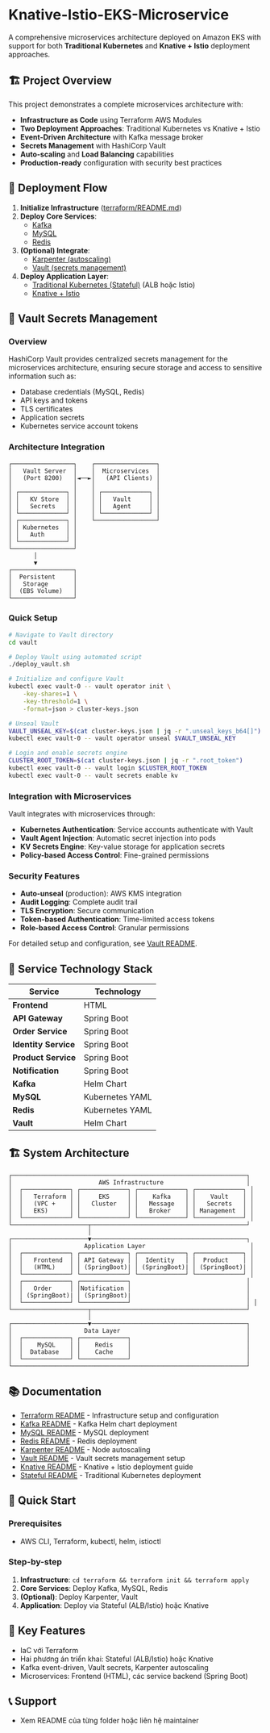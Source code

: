 # Knative-Istio-EKS-Microservice

A comprehensive microservices architecture deployed on Amazon EKS with support for both **Traditional Kubernetes** and **Knative + Istio** deployment approaches.

## 🏗️ Project Overview

This project demonstrates a complete microservices architecture with:
- **Infrastructure as Code** using Terraform AWS Modules
- **Two Deployment Approaches**: Traditional Kubernetes vs Knative + Istio
- **Event-Driven Architecture** with Kafka message broker
- **Secrets Management** with HashiCorp Vault
- **Auto-scaling** and **Load Balancing** capabilities
- **Production-ready** configuration with security best practices

## 🚦 Deployment Flow

1. **Initialize Infrastructure** ([terraform/README.md](terraform/README.md))
2. **Deploy Core Services**:
   - [Kafka](kafka/README.md)
   - [MySQL](mysql/README.md)
   - [Redis](redis/README.md)
3. **(Optional) Integrate**:
   - [Karpenter (autoscaling)](karpenter/README.md)
   - [Vault (secrets management)](vault/README.md)
4. **Deploy Application Layer**:
   - [Traditional Kubernetes (Stateful)](stateful/README.md) (ALB hoặc Istio)
   - [Knative + Istio](knative/README.md)

## 🔐 Vault Secrets Management

### Overview
HashiCorp Vault provides centralized secrets management for the microservices architecture, ensuring secure storage and access to sensitive information such as:
- Database credentials (MySQL, Redis)
- API keys and tokens
- TLS certificates
- Application secrets
- Kubernetes service account tokens

### Architecture Integration
```
┌─────────────────┐    ┌─────────────────┐
│   Vault Server  │    │  Microservices  │
│   (Port 8200)   │◄──►│   (API Clients) │
│                 │    │                 │
│ ┌─────────────┐ │    │ ┌─────────────┐ │
│ │   KV Store  │ │    │ │   Vault     │ │
│ │   Secrets   │ │    │ │   Agent     │ │
│ └─────────────┘ │    │ └─────────────┘ │
│ ┌─────────────┐ │    └─────────────────┘
│ │ Kubernetes  │ │
│ │   Auth      │ │
│ └─────────────┘ │
└─────────────────┘
       │
       ▼
┌─────────────────┐
│  Persistent     │
│   Storage       │
│  (EBS Volume)   │
└─────────────────┘
```

### Quick Setup
```bash
# Navigate to Vault directory
cd vault

# Deploy Vault using automated script
./deploy_vault.sh

# Initialize and configure Vault
kubectl exec vault-0 -- vault operator init \
    -key-shares=1 \
    -key-threshold=1 \
    -format=json > cluster-keys.json

# Unseal Vault
VAULT_UNSEAL_KEY=$(cat cluster-keys.json | jq -r ".unseal_keys_b64[]")
kubectl exec vault-0 -- vault operator unseal $VAULT_UNSEAL_KEY

# Login and enable secrets engine
CLUSTER_ROOT_TOKEN=$(cat cluster-keys.json | jq -r ".root_token")
kubectl exec vault-0 -- vault login $CLUSTER_ROOT_TOKEN
kubectl exec vault-0 -- vault secrets enable kv
```

### Integration with Microservices
Vault integrates with microservices through:
- **Kubernetes Authentication**: Service accounts authenticate with Vault
- **Vault Agent Injection**: Automatic secret injection into pods
- **KV Secrets Engine**: Key-value storage for application secrets
- **Policy-based Access Control**: Fine-grained permissions

### Security Features
- **Auto-unseal** (production): AWS KMS integration
- **Audit Logging**: Complete audit trail
- **TLS Encryption**: Secure communication
- **Token-based Authentication**: Time-limited access tokens
- **Role-based Access Control**: Granular permissions

For detailed setup and configuration, see [Vault README](vault/README.md).

## 🧩 Service Technology Stack

| Service              | Technology   |
|----------------------|-------------|
| **Frontend**         | HTML        |
| **API Gateway**      | Spring Boot |
| **Order Service**    | Spring Boot |
| **Identity Service** | Spring Boot |
| **Product Service**  | Spring Boot |
| **Notification**     | Spring Boot |
| **Kafka**            | Helm Chart  |
| **MySQL**            | Kubernetes YAML |
| **Redis**            | Kubernetes YAML |
| **Vault**            | Helm Chart  |

## 🏗️ System Architecture

```
┌─────────────────────────────────────────────────────────────────┐
│                        AWS Infrastructure                       │
│  ┌─────────────┐ ┌─────────────┐ ┌─────────────┐ ┌─────────────┐ │
│  │   Terraform │ │     EKS     │ │    Kafka    │ │    Vault    │ │
│  │   (VPC +    │ │   Cluster   │ │   Message   │ │   Secrets   │ │
│  │   EKS)      │ │             │ │   Broker    │ │ Management  │ │
│  └─────────────┘ └─────────────┘ └─────────────┘ └─────────────┘ │
└─────────────────────┬───────────────────────────────────────────┘
                      │
┌─────────────────────▼───────────────────────────────────────────┐
│                    Application Layer                             │
│  ┌─────────────┐ ┌─────────────┐ ┌─────────────┐ ┌─────────────┐ │
│  │   Frontend  │ │ API Gateway │ │  Identity   │ │  Product    │ │
│  │   (HTML)    │ │ (SpringBoot)| │ (SpringBoot)| │ (SpringBoot)| │
│  └─────────────┘ └─────────────┘ └─────────────┘ └─────────────┘ │
│  ┌─────────────┐ ┌─────────────┐                                │
│  │   Order     │ │Notification │                                │
│  │ (SpringBoot)| │ (SpringBoot)|                                │
│  └─────────────┘ └─────────────┘                                │ │
└─────────────────────┬───────────────────────────────────────────┘
                      │
┌─────────────────────▼───────────────────────────────────────────┐
│                    Data Layer                                   │
│  ┌─────────────┐ ┌─────────────┐                                │
│  │    MySQL    │ │    Redis    │                                │
│  │  Database   │ │    Cache    │                                │
│  └─────────────┘ └─────────────┘                                │
└─────────────────────────────────────────────────────────────────┘
```

## 📚 Documentation
- [Terraform README](terraform/README.md) - Infrastructure setup and configuration
- [Kafka README](kafka/README.md) - Kafka Helm chart deployment
- [MySQL README](mysql/README.md) - MySQL deployment
- [Redis README](redis/README.md) - Redis deployment
- [Karpenter README](karpenter/README.md) - Node autoscaling
- [Vault README](vault/README.md) - Vault secrets management setup
- [Knative README](knative/README.md) - Knative + Istio deployment guide
- [Stateful README](stateful/README.md) - Traditional Kubernetes deployment

## 🚀 Quick Start

### Prerequisites
- AWS CLI, Terraform, kubectl, helm, istioctl

### Step-by-step
1. **Infrastructure**: `cd terraform && terraform init && terraform apply`
2. **Core Services**: Deploy Kafka, MySQL, Redis
3. **(Optional)**: Deploy Karpenter, Vault
4. **Application**: Deploy via Stateful (ALB/Istio) hoặc Knative

## 🔗 Key Features
- IaC với Terraform
- Hai phương án triển khai: Stateful (ALB/Istio) hoặc Knative
- Kafka event-driven, Vault secrets, Karpenter autoscaling
- Microservices: Frontend (HTML), các service backend (Spring Boot)

## 📞 Support
- Xem README của từng folder hoặc liên hệ maintainer 